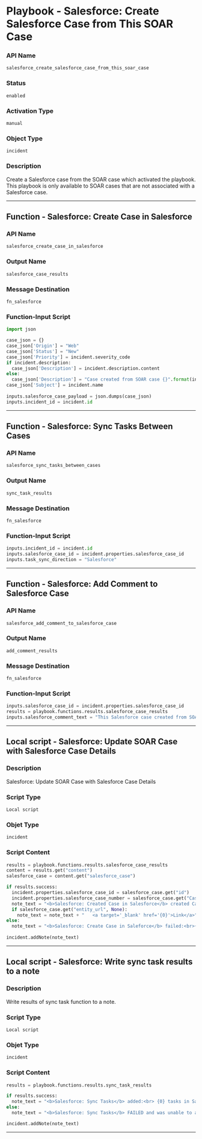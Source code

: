 <!--
    DO NOT MANUALLY EDIT THIS FILE
    THIS FILE IS AUTOMATICALLY GENERATED WITH resilient-sdk codegen
    Generated with resilient-sdk v50.0.85
-->

# Playbook - Salesforce: Create Salesforce Case from This SOAR Case

### API Name
`salesforce_create_salesforce_case_from_this_soar_case`

### Status
`enabled`

### Activation Type
`manual`

### Object Type
`incident`

### Description
Create a Salesforce case from the SOAR case which activated the playbook.  This playbook is only available to SOAR cases that are not associated with a Salesforce case.


---
## Function - Salesforce: Create Case in Salesforce

### API Name
`salesforce_create_case_in_salesforce`

### Output Name
`salesforce_case_results`

### Message Destination
`fn_salesforce`

### Function-Input Script
```python
import json

case_json = {}
case_json['Origin'] = "Web"
case_json['Status'] = "New"
case_json['Priority'] = incident.severity_code 
if incident.description:
  case_json['Description'] = incident.description.content
else:
  case_json['Description'] = "Case created from SOAR case {}".format(incident.id)
case_json['Subject'] = incident.name
  
inputs.salesforce_case_payload = json.dumps(case_json)
inputs.incident_id = incident.id
```

---
## Function - Salesforce: Sync Tasks Between Cases

### API Name
`salesforce_sync_tasks_between_cases`

### Output Name
`sync_task_results`

### Message Destination
`fn_salesforce`

### Function-Input Script
```python
inputs.incident_id = incident.id
inputs.salesforce_case_id = incident.properties.salesforce_case_id
inputs.task_sync_direction = "Salesforce"
```

---
## Function - Salesforce: Add Comment to Salesforce Case

### API Name
`salesforce_add_comment_to_salesforce_case`

### Output Name
`add_comment_results`

### Message Destination
`fn_salesforce`

### Function-Input Script
```python
inputs.salesforce_case_id = incident.properties.salesforce_case_id
results = playbook.functions.results.salesforce_case_results
inputs.salesforce_comment_text = "This Salesforce case created from SOAR case {0} URL: {1}".format(incident.id, playbook.functions.results.salesforce_case_results.content.salesforce_case.soar_case_url)
```

---

## Local script - Salesforce: Update SOAR Case with Salesforce Case Details

### Description
Salesforce: Update SOAR Case with Salesforce Case Details

### Script Type
`Local script`

### Objet Type
`incident`

### Script Content
```python
results = playbook.functions.results.salesforce_case_results
content = results.get("content")
salesforce_case = content.get("salesforce_case")

if results.success:
  incident.properties.salesforce_case_id = salesforce_case.get("id")  
  incident.properties.salesforce_case_number = salesforce_case.get("CaseNumber")
  note_text = "<b>Salesforce: Created Case in Salesforce</b> created Case with CaseId: {}".format(salesforce_case.get("id", None))
  if salesforce_case.get("entity_url", None):
    note_text = note_text + "   <a target='_blank' href='{0}'>Link</a>".format(salesforce_case.get("entity_url"))
else:
  note_text = "<b>Salesforce: Create Case in Saleforce</b> failed:<br>{}".format(salesforce_case.get("error", None))
  
incident.addNote(note_text)
```

---
## Local script - Salesforce: Write sync task results to a note 

### Description
Write results of sync task function to a note.

### Script Type
`Local script`

### Objet Type
`incident`

### Script Content
```python
results = playbook.functions.results.sync_task_results

if results.success:
  note_text = "<b>Salesforce: Sync Tasks</b> added:<br> {0} tasks in Salesforce<br> {1} tasks in SOAR".format(results.content.task_count_to_salesforce, results.content.task_count_to_soar)
else:
  note_text = "<b>Salesforce: Sync Tasks</b> FAILED and was unable to add tasks"

incident.addNote(note_text)
```

---
